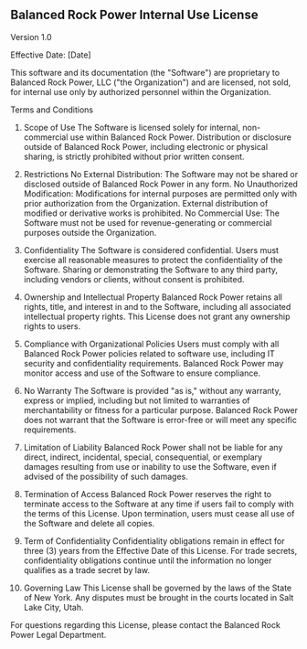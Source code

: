 ## Balanced Rock Power Internal Use License
Version 1.0

Effective Date: [Date]

This software and its documentation (the "Software") are proprietary to Balanced Rock Power, LLC ("the Organization") and are licensed, not sold, for internal use only by authorized personnel within the Organization.

Terms and Conditions
1. Scope of Use
The Software is licensed solely for internal, non-commercial use within Balanced Rock Power. Distribution or disclosure outside of Balanced Rock Power, including electronic or physical sharing, is strictly prohibited without prior written consent.

2. Restrictions
No External Distribution: The Software may not be shared or disclosed outside of Balanced Rock Power in any form.
No Unauthorized Modification: Modifications for internal purposes are permitted only with prior authorization from the Organization. External distribution of modified or derivative works is prohibited.
No Commercial Use: The Software must not be used for revenue-generating or commercial purposes outside the Organization.
3. Confidentiality
The Software is considered confidential. Users must exercise all reasonable measures to protect the confidentiality of the Software. Sharing or demonstrating the Software to any third party, including vendors or clients, without consent is prohibited.

4. Ownership and Intellectual Property
Balanced Rock Power retains all rights, title, and interest in and to the Software, including all associated intellectual property rights. This License does not grant any ownership rights to users.

5. Compliance with Organizational Policies
Users must comply with all Balanced Rock Power policies related to software use, including IT security and confidentiality requirements. Balanced Rock Power may monitor access and use of the Software to ensure compliance.

6. No Warranty
The Software is provided "as is," without any warranty, express or implied, including but not limited to warranties of merchantability or fitness for a particular purpose. Balanced Rock Power does not warrant that the Software is error-free or will meet any specific requirements.

7. Limitation of Liability
Balanced Rock Power shall not be liable for any direct, indirect, incidental, special, consequential, or exemplary damages resulting from use or inability to use the Software, even if advised of the possibility of such damages.

8. Termination of Access
Balanced Rock Power reserves the right to terminate access to the Software at any time if users fail to comply with the terms of this License. Upon termination, users must cease all use of the Software and delete all copies.

9. Term of Confidentiality
Confidentiality obligations remain in effect for three (3) years from the Effective Date of this License. For trade secrets, confidentiality obligations continue until the information no longer qualifies as a trade secret by law.

10. Governing Law
This License shall be governed by the laws of the State of New York. Any disputes must be brought in the courts located in Salt Lake City, Utah.

For questions regarding this License, please contact the Balanced Rock Power Legal Department.

